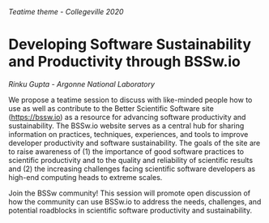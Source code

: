 *Teatime theme - Collegeville 2020*

# Developing Software Sustainability and Productivity through BSSw.io

*Rinku Gupta  - Argonne National Laboratory*

We propose a teatime session to discuss with like-minded people how to use as well as contribute to the Better Scientific Software site (https://bssw.io) as a resource for advancing software productivity and sustainability. The BSSw.io website serves as a central hub for sharing information on practices, techniques, experiences, and tools to improve developer productivity and software sustainability. The goals of the site are to raise awareness of (1) the importance of good software practices to scientific productivity and to the quality and reliability of scientific results and (2) the increasing challenges facing scientific software developers as high-end computing heads to extreme scales. 

Join the BSSw community!  This session will promote open discussion of how the community can use BSSw.io to address the needs, challenges, and potential roadblocks in scientific software productivity and sustainability. 


